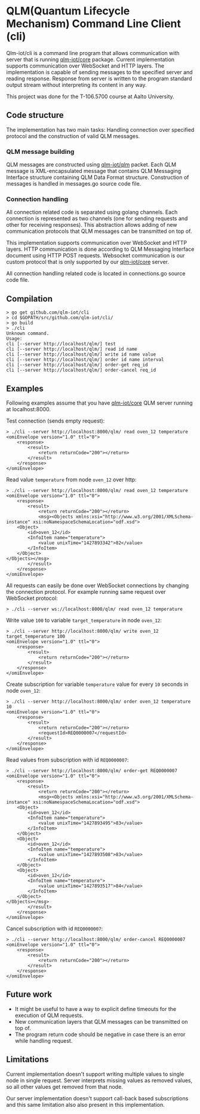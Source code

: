 # QLM(Quantum Lifecycle Mechanism) Command Line Client (cli)

Qlm-iot/cli is a command line program that allows communication with
server that is running [qlm-iot/core](https://github.com/qlm-iot/core) package. Current implementation
supports communication over WebSocket and HTTP layers. The implementation is capable of
sending messages to the specified server and reading response. Response from server is
written to the program standard output stream without interpreting its content in any way.

This project was done for the T-106.5700 course at Aalto University.

## Code structure
The implementation has two main tasks: Handling connection over specified
protocol and the construction of valid QLM messages.

### QLM message building
QLM messages are constructed using [qlm-iot/qlm](https://github.com/qlm-iot/qlm) packet. Each QLM message is XML-encapsulated
message that contains QLM Messaging Interface structure containing QLM Data
Format structure. Construction of messages is handled in messages.go source
code file.

### Connection handling
All connection related code is separated using golang channels. Each connection
is represented as two channels (one for sending requests and other for receiving
responses). This abstraction allows adding of new communication protocols that
QLM messages can be transmitted on top of.

This implementation supports communication over WebSocket and HTTP layers.
HTTP communication is done according to QLM Messaging Interface document using
HTTP POST requests. Websocket communication is our custom protocol that is only
supported by our [qlm-iot/core](https://github.com/qlm-iot/core) server.

All connection handling related code is located in connections.go source code file.


## Compilation
```
> go get github.com/qlm-iot/cli
> cd $GOPATH/src/github.com/qlm-iot/cli/
> go build
> ./cli
Unknown command.
Usage:
cli [--server http://localhost/qlm/] test
cli [--server http://localhost/qlm/] read id name
cli [--server http://localhost/qlm/] write id name value
cli [--server http://localhost/qlm/] order id name interval
cli [--server http://localhost/qlm/] order-get req_id
cli [--server http://localhost/qlm/] order-cancel req_id
```

## Examples
Following examples assume that you have [qlm-iot/core](https://github.com/qlm-iot/core) QLM server running at localhost:8000.

Test connection (sends empty request):
```
> ./cli --server http://localhost:8000/qlm/ read oven_12 temperature
<omiEnvelope version="1.0" ttl="0">
    <response>
        <result>
            <return returnCode="200"></return>
        </result>
    </response>
</omiEnvelope>
```
Read value `temperature` from node `oven_12` over http:
```
> ./cli --server http://localhost:8000/qlm/ read oven_12 temperature
<omiEnvelope version="1.0" ttl="0">
    <response>
        <result>
            <return returnCode="200"></return>
            <msg><Objects xmlns:xsi="http://www.w3.org/2001/XMLSchema-instance" xsi:noNamespaceSchemaLocation="odf.xsd">
    <Object>
        <id>oven_12</id>
        <InfoItem name="temperature">
            <value unixTime="1427893342">82</value>
        </InfoItem>
    </Object>
</Objects></msg>
        </result>
    </response>
</omiEnvelope>
```
All requests can easily be done over WebSocket connections by changing the
connection protocol. For example running same request over WebSocket protocol:
```
> ./cli --server ws://localhost:8000/qlm/ read oven_12 temperature
```
Write value `100` to variable `target_temperature` in node `oven_12`:
```
> ./cli --server http://localhost:8000/qlm/ write oven_12 target_temperature 100
<omiEnvelope version="1.0" ttl="0">
    <response>
        <result>
            <return returnCode="200"></return>
        </result>
    </response>
</omiEnvelope>
```
Create subscription for variable `temperature` value for every `10` seconds in node `oven_12`:
```
> ./cli --server http://localhost:8000/qlm/ order oven_12 temperature 10
<omiEnvelope version="1.0" ttl="0">
    <response>
        <result>
            <return returnCode="200"></return>
            <requestId>REQ0000007</requestId>
        </result>
    </response>
</omiEnvelope>
```
Read values from subscription with id `REQ0000007`:
```
> ./cli --server http://localhost:8000/qlm/ order-get REQ0000007
<omiEnvelope version="1.0" ttl="0">
    <response>
        <result>
            <return returnCode="200"></return>
            <msg><Objects xmlns:xsi="http://www.w3.org/2001/XMLSchema-instance" xsi:noNamespaceSchemaLocation="odf.xsd">
    <Object>
        <id>oven_12</id>
        <InfoItem name="temperature">
            <value unixTime="1427893495">83</value>
        </InfoItem>
    </Object>
    <Object>
        <id>oven_12</id>
        <InfoItem name="temperature">
            <value unixTime="1427893508">83</value>
        </InfoItem>
    </Object>
    <Object>
        <id>oven_12</id>
        <InfoItem name="temperature">
            <value unixTime="1427893517">84</value>
        </InfoItem>
    </Object>
</Objects></msg>
        </result>
    </response>
</omiEnvelope>
```
Cancel subscription with id `REQ0000007`:
```
> ./cli --server http://localhost:8000/qlm/ order-cancel REQ0000007
<omiEnvelope version="1.0" ttl="0">
    <response>
        <result>
            <return returnCode="200"></return>
        </result>
    </response>
</omiEnvelope>
```

## Future work
 - It might be useful to have a way to explicit define timeouts for the execution
of QLM requests.
 - New communication layers that QLM messages can be transmitted on top of.
 - The program return code should be negative in case there is an error while
 handling request.

## Limitations
Current implementation doesn't support writing multiple values to single node
in single request. Server interprets missing values as removed values, so all
other values get removed from that node.

Our server implementation doesn't support call-back based subscriptions and
this same limitation also also present in this implementation.
